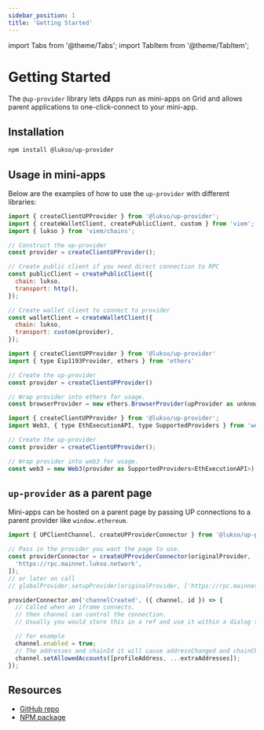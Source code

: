 ```yaml
---
sidebar_position: 1
title: 'Getting Started'
---
```


import Tabs from '@theme/Tabs';
import TabItem from '@theme/TabItem';

# Getting Started

The `@up-provider` library lets dApps run as mini-apps on Grid and allows parent applications to one-click-connect to your mini-app.

## Installation

```bash
npm install @lukso/up-provider
```

## Usage in mini-apps

Below are the examples of how to use the `up-provider` with different libraries:

<Tabs groupId="provider-lib">
  <TabItem value="viem" label="viem">

```js
import { createClientUPProvider } from '@lukso/up-provider';
import { createWalletClient, createPublicClient, custom } from 'viem';
import { lukso } from 'viem/chains';

// Construct the up-provider
const provider = createClientUPProvider();

// Create public client if you need direct connection to RPC
const publicClient = createPublicClient({
  chain: lukso,
  transport: http(),
});

// Create wallet client to connect to provider
const walletClient = createWalletClient({
  chain: lukso,
  transport: custom(provider),
});
```

  </TabItem>

  <TabItem value="ethers" label="ethers" >

```js
import { createClientUPProvider } from '@lukso/up-provider'
import { type Eip1193Provider, ethers } from 'ethers'

// Create the up-provider
const provider = createClientUPProvider()

// Wrap provider into ethers for usage.
const browserProvider = new ethers.BrowserProvider(upProvider as unknown as Eip1193Provider)
```

  </TabItem>
  <TabItem value="web3" label="web3" >

```js
import { createClientUPProvider } from '@lukso/up-provider';
import Web3, { type EthExecutionAPI, type SupportedProviders } from 'web3';

// Create the up-provider
const provider = createClientUPProvider();

// Wrap provider into web3 for usage.
const web3 = new Web3(provider as SupportedProviders<EthExecutionAPI>);
```

  </TabItem>

</Tabs>

## `up-provider` as a parent page

Mini-apps can be hosted on a parent page by passing UP connections to a parent provider like `window.ethereum`.

```js
import { UPClientChannel, createUPProviderConnector } from '@lukso/up-provider';

// Pass in the provider you want the page to use.
const providerConnector = createUPProviderConnector(originalProvider, [
  'https://rpc.mainnet.lukso.network',
]);
// or later on call
// globalProvider.setupProvider(originalProvider, ['https://rpc.mainnet.lukso.network'])

providerConnector.on('channelCreated', ({ channel, id }) => {
  // Called when an iframe connects.
  // then channel can control the connection.
  // Usually you would store this in a ref and use it within a dialog to control the connection.

  // for example
  channel.enabled = true;
  // The addresses and chainId it will cause addressChanged and chainChanged events on the client provider.
  channel.setAllowedAccounts([profileAddress, ...extraAddresses]);
});
```

## Resources

- [GitHub repo](https://github.com/lukso-network/tools-up-provider/)
- [NPM package](https://www.npmjs.com/package/@lukso/up-provider)
